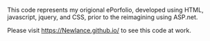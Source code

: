 This code represents my origional ePorfolio, developed using HTML, javascript, jquery, and CSS, prior to the reimagining using ASP.net.

Please visit https://Newlance.github.io/ to see this code at work.
